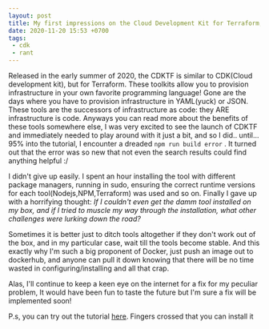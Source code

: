 ```yaml
---
layout: post
title: My first impressions on the Cloud Development Kit for Terraform, Failure 
date: 2020-11-20 15:53 +0700
tags:
 - cdk 
 - rant  
---
```

   Released in the early summer of 2020, the CDKTF is similar to CDK(Cloud development kit), but for Terraform. These toolkits allow you to provision infrastructure in your own favorite programming language! Gone are the days where you have to provision infrastructure in YAML(yuck) or JSON. These tools are the successors of infrastructure as code: they ARE infrastructure is code. Anyways you can read more about the benefits of these tools somewhere else, I was very excited to see the launch of CDKTF and immediately needed to play around with it just a bit, and so I did.. until... 95% into the tutorial, I encounter a dreaded `npm run build error` . It turned out that the error was so new that not even the search results could find anything helpful :/


I didn't give up easily. I spent an hour installing the tool with different package managers, running in sudo, ensuring the correct runtime versions for each tool(Nodejs,NPM,Terraform) was used and so on. Finally I gave up with a horrifying thought: *If I couldn't even get the damm tool installed on my box, and if I tried to muscle my way through the installation, what other challenges were lurking down the road?*

Sometimes it is better just to ditch tools altogether if they don't work out of the box, and in my particular case, wait till the tools become stable. And this exactly why I'm such a big proponent of Docker, just push an image out to dockerhub, and anyone can pull it down knowing that there will be no time wasted in configuring/installing and all that crap. 
 
Alas, I'll continue to keep a keen eye on the internet for a fix for my peculiar problem, It would have been fun to taste the future but I'm sure a fix will be implemented soon! 


P.s, you can try out the tutorial [here](https://learn.hashicorp.com/tutorials/terraform/cdktf-install). 
Fingers crossed that you can install it


